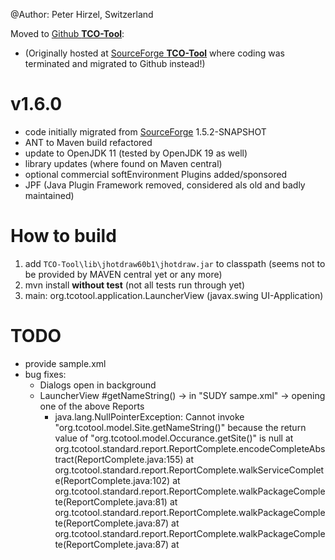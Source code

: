 @Author: Peter Hirzel, Switzerland

Moved to [Github **TCO-Tool**](https://github.com/phirzel/TCO-Tool):
* (Originally hosted at [SourceForge **TCO-Tool**](https://sourceforge.net/projects/tcotool/) where coding was terminated and migrated to Github instead!)

# v1.6.0
* code initially migrated from [SourceForge](https://sourceforge.net/projects/tcotool/) 1.5.2-SNAPSHOT
* ANT to Maven build refactored
* update to OpenJDK 11 (tested by OpenJDK 19 as well)
* library updates (where found on Maven central)
* optional commercial softEnvironment Plugins added/sponsored
* JPF (Java Plugin Framework removed, considered als old and badly maintained)

# How to build
1. add `TCO-Tool\lib\jhotdraw60b1\jhotdraw.jar` to classpath (seems not to be provided by MAVEN central yet or any more)
2. mvn install **without test** (not all tests run through yet)
3. main: org.tcotool.application.LauncherView (javax.swing UI-Application)


# TODO
* provide sample.xml
* bug fixes:
    * Dialogs open in background
    * LauncherView #getNameString() -> in "SUDY sampe.xml" -> opening one of the above Reports
        * java.lang.NullPointerException: Cannot invoke "org.tcotool.model.Site.getNameString()" because the return
          value of "org.tcotool.model.Occurance.getSite()" is null
          at org.tcotool.standard.report.ReportComplete.encodeCompleteAbstract(ReportComplete.java:155)
          at org.tcotool.standard.report.ReportComplete.walkServiceComplete(ReportComplete.java:102)
          at org.tcotool.standard.report.ReportComplete.walkPackageComplete(ReportComplete.java:81)
          at org.tcotool.standard.report.ReportComplete.walkPackageComplete(ReportComplete.java:87)
          at org.tcotool.standard.report.ReportComplete.walkPackageComplete(ReportComplete.java:87)
          at